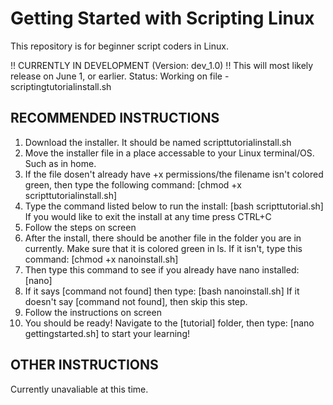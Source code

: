 # Getting Started with Scripting Linux
This repository is for beginner script coders in Linux.

!! CURRENTLY IN DEVELOPMENT (Version: dev_1.0) !!
This will most likely release on June 1, or earlier.
Status: Working on file - scriptingtutorialinstall.sh

RECOMMENDED INSTRUCTIONS
--------------
1. Download the installer. It should be named scripttutorialinstall.sh
2. Move the installer file in a place accessable to your Linux terminal/OS. Such as in home.
3. If the file dosen't already have +x permissions/the filename isn't colored green, then type the following command:
[chmod +x scripttutorialinstall.sh]
4. Type the command listed below to run the install:
[bash scripttutorial.sh]
If you would like to exit the install at any time press CTRL+C
5. Follow the steps on screen
6. After the install, there should be another file in the folder you are in currently. Make sure that it is colored green in ls. If it isn't, type this command:
[chmod +x nanoinstall.sh]
7. Then type this command to see if you already have nano installed:
[nano]
8. If it says [command not found] then type:
[bash nanoinstall.sh]
If it doesn't say [command not found], then skip this step.
9. Follow the instructions on screen
10. You should be ready! Navigate to the [tutorial] folder, then type:
[nano gettingstarted.sh]
to start your learning!

OTHER INSTRUCTIONS
-------------
Currently unavaliable at this time.
